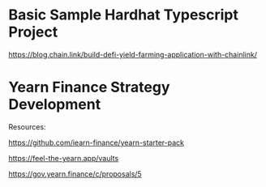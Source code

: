 # Basic Sample Hardhat Typescript Project

https://blog.chain.link/build-defi-yield-farming-application-with-chainlink/


# Yearn Finance Strategy Development

Resources:

https://github.com/iearn-finance/yearn-starter-pack

https://feel-the-yearn.app/vaults

https://gov.yearn.finance/c/proposals/5
